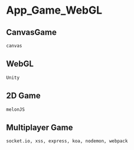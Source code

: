 # App_Game_WebGL

## CanvasGame
```
canvas
```

## WebGL
```
Unity
```

## 2D Game
```
melonJS
```

## Multiplayer Game
```
socket.io, xss, express, koa, nodemon, webpack
```
